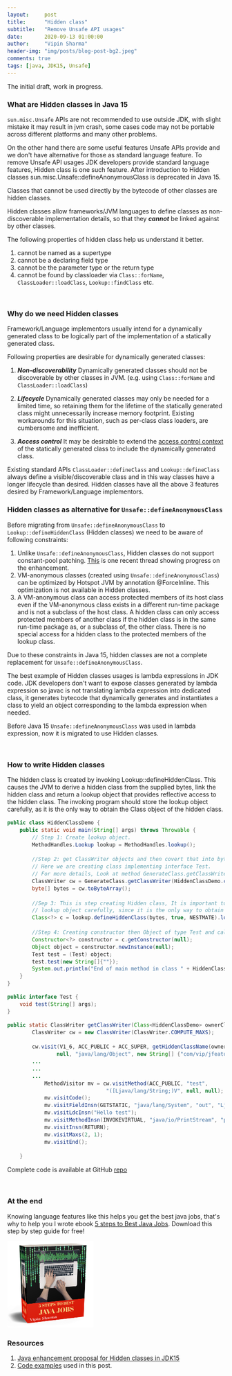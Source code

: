 ```yaml
---
layout:     post
title:      "Hidden class"
subtitle:   "Remove Unsafe API usages"
date:       2020-09-13 01:00:00
author:     "Vipin Sharma"
header-img: "img/posts/blog-post-bg2.jpeg"
comments: true
tags: [java, JDK15, Unsafe]
---
```


The initial draft, work in progress.

<!-- Attention -->
### What are Hidden classes in Java 15
`sun.misc.Unsafe` APIs are not recommended to use outside JDK, with slight mistake it may result in jvm crash, 
some cases code may not be portable across different platforms and many other problems. 


On the other hand there are some useful features Unsafe APIs provide and we don't have alternative for those as standard language feature. 
To remove Unsafe API usages JDK developers provide standard language features, Hidden class is one such feature.
After introduction to Hidden classes sun.misc.Unsafe::defineAnonymousClass is deprecated in Java 15.

Classes that cannot be used directly by the bytecode of other classes are hidden classes.

Hidden classes allow frameworks/JVM languages to define classes as 
non-discoverable implementation details, so that they ***cannot*** be linked against 
by other classes.

<!--Hidden classes cannot be symbolically referenced by other classes.-->
The following properties of hidden class help us understand it better.
1. cannot be named as a supertype
2. cannot be a declaring field type
3. cannot be the parameter type or the return type 
4. cannot be found by classloader via `Class::forName`, `ClassLoader::loadClass`, 
`Lookup::findClass` etc.


<!--
Deprecate the non-standard API sun.misc.Unsafe::defineAnonymousClass, with the 
intent to deprecate it for removal in a future release. -->


<br>

<!-- Interest -->
### Why do we need Hidden classes

Framework/Language implementors usually intend for a dynamically generated class to be 
logically part of the implementation of a statically generated class.
<!--Many language implementations and frameworks built on the JVM rely upon dynamic class generation for flexibility and efficiency.-->
 
Following properties are desirable for dynamically generated classes:


1. ***Non-discoverability***
Dynamically generated classes should not be discoverable by other classes in JVM.
(e.g. using `Class::forName` and `ClassLoader::loadClass`)

2. ***Lifecycle*** 
Dynamically generated classes may only be needed for a limited time, 
so retaining them for the lifetime of the statically generated class might 
unnecessarily increase memory footprint. Existing workarounds for this situation, 
such as per-class class loaders, are cumbersome and inefficient.

3. ***Access control***
It may be desirable to extend the [access control context](https://openjdk.java.net/jeps/181) 
of the statically generated class to include the dynamically generated class.


Existing standard APIs `ClassLoader::defineClass` and `Lookup::defineClass` always define 
a visible/discoverable class and in this way classes have a longer lifecycle than desired.
Hidden classes have all the above 3 features desired by Framework/Language implementors.

### Hidden classes as alternative for `Unsafe::defineAnonymousClass`

<!--Before Java15, non-standard API `sun.misc.Unsafe::defineAnonymousClass` was used to generate dynamic classes.
We know ***Unsafe APIs are not recommended***.-->

<!-- This language feature provides standard API `Lookup::defineHiddenClass` to create Hidden classes. 
`Unsafe::defineAnonymousClass` is deprecated since Java 15.-->

<!--Few differences between Hidden classes and `Unsafe::defineAnonymousClass` are:-->
Before migrating from `Unsafe::defineAnonymousClass` to `Lookup::defineHiddenClass` (Hidden classes) we
need to be aware of following constraints:

1. Unlike `Unsafe::defineAnonymousClass`, Hidden classes do not support constant-pool patching.
[<ins>This</ins>](https://mail.openjdk.java.net/pipermail/valhalla-dev/2020-November/008251.html) 
is one recent thread showing progress on the enhancement. 
2. VM-anonymous classes (created using `Unsafe::defineAnonymousClass`)
 can be optimized by Hotspot JVM by annotation @ForceInline. 
 This optimization is not available in Hidden classes.
3. A VM-anonymous class can access protected members of its host class even if the 
VM-anonymous class exists in a different run-time package and is not a subclass of the host class.
A hidden class can only access protected members of another class if the hidden class 
is in the same run-time package as, or a subclass of, the other class. There is no 
special access for a hidden class to the protected members of the lookup class.


Due to these constraints in Java 15, hidden classes are not a complete replacement for `Unsafe::defineAnonymousClass`.


The best example of Hidden classes usages is lambda expressions in JDK code.
JDK developers don't want to expose classes generated by lambda expression so
javac is not translating lambda expression into dedicated class, it generates 
bytecode that dynamically generates and instantiates a class to yield an object
corresponding to the lambda expression when needed.

Before Java 15 `Unsafe::defineAnonymousClass` was used in lambda expression, now it is migrated to use Hidden classes.

<!-- Before Java 15 for Lambda expressions `Unsafe::defineAnonymousClass` was used in JDK. 
Since Java 15 lambda expression are using Hidden classes.-->

<br>

<!-- Desire -->
### How to write Hidden classes

<!--
A hidden class specific way to have a defining class loader. 
This is necessary to resolve types used by the hidden class's own fields and methods. 
In particular, a hidden class has the same defining class loader, runtime package, 
and protection domain as the lookup class, which is the class that originally 
obtained the lookup object on which Lookup::defineHiddenClass is invoked. 
-->

<!--Hidden classes have different handling of classloaders, that makes it non discoverable to other classes.-->

The hidden class is created by invoking Lookup::defineHiddenClass.
This causes the JVM to derive a hidden class from the supplied bytes, link the hidden class 
and return a lookup object that provides reflective access to the hidden class.
The invoking program should store the lookup object carefully,
as it is the only way to obtain the Class object of the hidden class.

```java
public class HiddenClassDemo {
    public static void main(String[] args) throws Throwable {
        // Step 1: Create lookup object.
        MethodHandles.Lookup lookup = MethodHandles.lookup();
        
        //Step 2: get ClassWriter objects and then covert that into byte array.
        // Here we are creating class implementing interface Test. 
        // For more details, Look at method GenerateClass.getClassWriter, link https://github.com/Vipin-Sharma/JDK15Examples/blob/master/src/main/java/com/vip/jfeatures/jdk15/hiddenclass/GenerateClass.java#L22
        ClassWriter cw = GenerateClass.getClassWriter(HiddenClassDemo.class);
        byte[] bytes = cw.toByteArray();
        
        //Sep 3: This is step creating Hidden class, It is important to note the invoking program should store the 
        // lookup object carefully, since it is the only way to obtain the Class object of the hidden class.
        Class<?> c = lookup.defineHiddenClass(bytes, true, NESTMATE).lookupClass();
        
        //Step 4: Creating constructor then Object of type Test and calling a simple function test. 
        Constructor<?> constructor = c.getConstructor(null);
        Object object = constructor.newInstance(null);
        Test test = (Test) object;
        test.test(new String[]{""});
        System.out.println("End of main method in class " + HiddenClassDemo.class.getName());
    }
}
```

```java
public interface Test {
    void test(String[] args);
}
```

```java
public static ClassWriter getClassWriter(Class<HiddenClassDemo> ownerClassName) {
        ClassWriter cw = new ClassWriter(ClassWriter.COMPUTE_MAXS);

        cw.visit(V1_6, ACC_PUBLIC + ACC_SUPER, getHiddenClassName(ownerClassName),
                null, "java/lang/Object", new String[] {"com/vip/jfeatures/jdk15/hiddenclass/Test"});
        ...
        ...
        ...
            MethodVisitor mv = cw.visitMethod(ACC_PUBLIC, "test",
                                "([Ljava/lang/String;)V", null, null);
            mv.visitCode();
            mv.visitFieldInsn(GETSTATIC, "java/lang/System", "out", "Ljava/io/PrintStream;");
            mv.visitLdcInsn("Hello test");
            mv.visitMethodInsn(INVOKEVIRTUAL, "java/io/PrintStream", "println", "(Ljava/lang/String;)V");
            mv.visitInsn(RETURN);
            mv.visitMaxs(2, 1);
            mv.visitEnd();        

    }
```

Complete code is available at GitHub [repo](https://github.com/Vipin-Sharma/JDK15Examples)

<br>

### At the end

Knowing language features like this helps you get the best java jobs, that's why to help you
I wrote ebook [5 steps to Best Java Jobs](https://jfeatures.com/).
Download this step by step guide for free!

[<img src="../img/ebook_upd.png" width="200" height="200">](https://jfeatures.com/)


### Resources
1. [Java enhancement proposal for Hidden classes in JDK15](https://openjdk.java.net/jeps/371)
2. [Code examples](https://github.com/Vipin-Sharma/JDK15Examples) used in this post.
